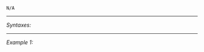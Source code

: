 `N/A`


---
*Syntaxes:*

<!-- [] call `BIS_fnc_moduleSkiptime` -->

---
*Example 1:*

<!-- 
```sqf
[] call BIS_fnc_moduleSkiptime;
``` -->